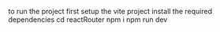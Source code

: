 to run the project first setup the vite project
install the required dependencies
cd reactRouter
npm i
npm run dev
